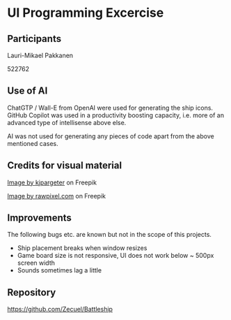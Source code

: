 # UI Programming Excercise

## Participants

Lauri-Mikael Pakkanen

522762

## Use of AI

ChatGTP / Wall-E from OpenAI were used for generating the ship icons.
GitHub Copilot was used in a productivity boosting capacity, i.e. more of an advanced type of intellisense above else.

AI was not used for generating any pieces of code apart from the above mentioned cases.

## Credits for visual material

[Image by kjpargeter](https://www.freepik.com/free-vector/hexagonal-dark-pattern-background_5297349.htm#page=3&query=repeating%20black%20texture&position=27&from_view=search&track=ais&uuid=b321c602-19a7-4bc5-b22c-6f92af4805d1) on Freepik

[Image by rawpixel.com](https://www.freepik.com/free-photo/black-concrete-textured-background_3475712.htm#page=6&query=repeating%20black%20texture&position=24&from_view=search&track=ais&uuid=52fa4535-4022-447c-b40b-21ff4472e73b) on Freepik

## Improvements

The following bugs etc. are known but not in the scope of this projects.

- Ship placement breaks when window resizes
- Game board size is not responsive, UI does not work below ~ 500px screen width
- Sounds sometimes lag a little

## Repository

https://github.com/Zecuel/Battleship
